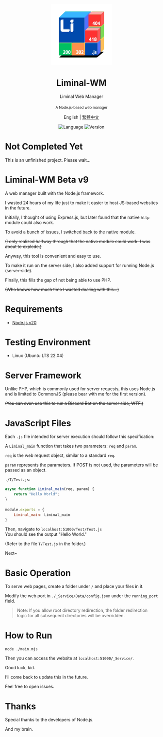 <div align="center">
<img src="./_Service/Web/Logo.png" width="200px">
<h1>Liminal-WM</h1>
<p>Liminal Web Manager</p>
<sub>A Node.js-based web manager</sub>
<p></p>
</div>

<div align="center">

English | [繁體中文](readme.md)

![Language](https://badgen.net/badge/Language/Javascript/orange)
![Version](https://badgen.net/badge/Node%20Version/v20.17.0/green)

</div>

# Not Completed Yet
This is an unfinished project. Please wait...

# Liminal-WM Beta v9

A web manager built with the Node.js framework.

I wasted 24 hours of my life just to make it easier to host JS-based websites in the future.

Initially, I thought of using Express.js, but later found that the native `http` module could also work.

To avoid a bunch of issues, I switched back to the native module.

~~(I only realized halfway through that the native module could work. I was about to explode.)~~

Anyway, this tool is convenient and easy to use.

To make it run on the server side, I also added support for running Node.js (server-side).

Finally, this fills the gap of not being able to use PHP.

~~(Who knows how much time I wasted dealing with this...)~~

# Requirements
- [Node.js v20](https://nodejs.org/en)

# Testing Environment
- Linux (Ubuntu LTS 22.04)

# Server Framework
Unlike PHP, which is commonly used for server requests, this uses Node.js and is limited to CommonJS (please bear with me for the first version).

~~(You can even use this to run a Discord Bot on the server side, WTF.)~~

# JavaScript Files
Each `.js` file intended for server execution should follow this specification:

A `Liminal_main` function that takes two parameters: `req` and `param`.

`req` is the web request object, similar to a standard `req`.

`param` represents the parameters. If POST is not used, the parameters will be passed as an object.

`./T/Test.js`:
```js
async function Liminal_main(req, param) {
	return "Hello World";
}

module.exports = {
	Liminal_main: Liminal_main
}
```

Then, navigate to `localhost:51000/Test/Test.js`  
You should see the output "Hello World."

(Refer to the file `T/Test.js` in the folder.)

Next~

# Basic Operation

To serve web pages, create a folder under `/` and place your files in it.

Modify the web port in `./_Service/Data/config.json` under the `running_port` field.

> Note: If you allow root directory redirection, the folder redirection logic for all subsequent directories will be overridden.

# How to Run
``node ./main.mjs``

Then you can access the website at `localhost:51000/_Service/`.

Good luck, kid.

I’ll come back to update this in the future.

Feel free to open issues.

# Thanks
Special thanks to the developers of Node.js.

And my brain.
